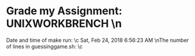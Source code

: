 # Grade my Assignment: UNIXWORKBRENCH \n
Date and time of make run: \c
Sat, Feb 24, 2018  6:56:23 AM
\nThe number of lines in guessinggame.sh: \c
